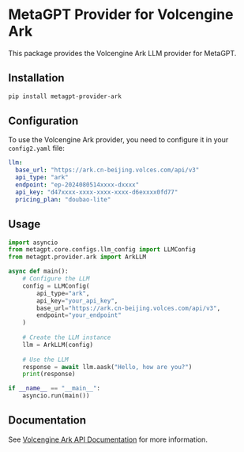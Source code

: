 # MetaGPT Provider for Volcengine Ark

This package provides the Volcengine Ark LLM provider for MetaGPT.

## Installation

```bash
pip install metagpt-provider-ark
```

## Configuration

To use the Volcengine Ark provider, you need to configure it in your `config2.yaml` file:

```yaml
llm:
  base_url: "https://ark.cn-beijing.volces.com/api/v3"
  api_type: "ark"
  endpoint: "ep-2024080514xxxx-dxxxx"
  api_key: "d47xxxx-xxxx-xxxx-xxxx-d6exxxx0fd77"
  pricing_plan: "doubao-lite"
```

## Usage

```python
import asyncio
from metagpt.core.configs.llm_config import LLMConfig
from metagpt.provider.ark import ArkLLM

async def main():
    # Configure the LLM
    config = LLMConfig(
        api_type="ark",
        api_key="your_api_key",
        base_url="https://ark.cn-beijing.volces.com/api/v3",
        endpoint="your_endpoint"
    )
    
    # Create the LLM instance
    llm = ArkLLM(config)
    
    # Use the LLM
    response = await llm.aask("Hello, how are you?")
    print(response)

if __name__ == "__main__":
    asyncio.run(main())
```

## Documentation

See [Volcengine Ark API Documentation](https://www.volcengine.com/docs/82379/1263482) for more information.